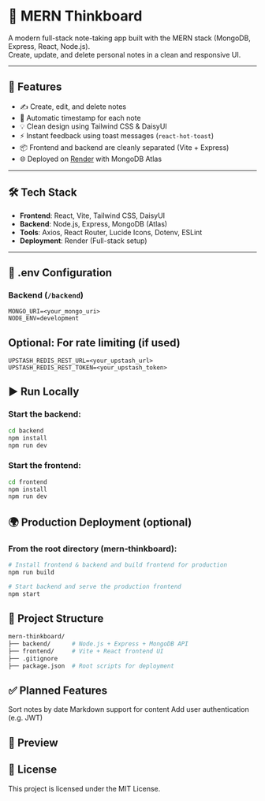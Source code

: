 # 🧠 MERN Thinkboard

A modern full-stack note-taking app built with the MERN stack (MongoDB, Express, React, Node.js).  
Create, update, and delete personal notes in a clean and responsive UI.

---

## 🚀 Features

- ✍️ Create, edit, and delete notes
- 📅 Automatic timestamp for each note
- 💡 Clean design using Tailwind CSS & DaisyUI
- ⚡ Instant feedback using toast messages (`react-hot-toast`)
- 📦 Frontend and backend are cleanly separated (Vite + Express)
- 🌐 Deployed on [Render](https://render.com) with MongoDB Atlas

---

## 🛠️ Tech Stack

- **Frontend**: React, Vite, Tailwind CSS, DaisyUI
- **Backend**: Node.js, Express, MongoDB (Atlas)
- **Tools**: Axios, React Router, Lucide Icons, Dotenv, ESLint
- **Deployment**: Render (Full-stack setup)

---

## 🧾 .env Configuration

### Backend (`/backend`)

```env
MONGO_URI=<your_mongo_uri>
NODE_ENV=development
```

## Optional: For rate limiting (if used)
```env
UPSTASH_REDIS_REST_URL=<your_upstash_url>
UPSTASH_REDIS_REST_TOKEN=<your_upstash_token>
```

## ▶️ Run Locally

### Start the backend:
```bash
cd backend
npm install
npm run dev
```
### Start the frontend:
```bash
cd frontend
npm install
npm run dev
```

## 🌍 Production Deployment (optional)
### From the root directory (mern-thinkboard):
```bash
# Install frontend & backend and build frontend for production
npm run build

# Start backend and serve the production frontend
npm start
```

## 📂 Project Structure
```bash
mern-thinkboard/
├── backend/      # Node.js + Express + MongoDB API
├── frontend/     # Vite + React frontend UI
├── .gitignore
├── package.json  # Root scripts for deployment
```

## ✅ Planned Features

 Sort notes by date
 Markdown support for content
 Add user authentication (e.g. JWT)

## 📸 Preview

## 📄 License

This project is licensed under the MIT License.